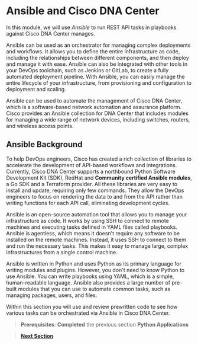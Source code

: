 # Ansible and Cisco DNA Center

In this module, we will use *Ansible* to run REST API tasks in playbooks against Cisco DNA Center manages. 

Ansible can be used as an orchestrator for managing complex deployments and workflows. It allows you to define the entire infrastructure as code, including the relationships between different components, and then deploy and manage it with ease. Ansible can also be integrated with other tools in your DevOps toolchain, such as Jenkins or GitLab, to create a fully automated deployment pipeline. With Ansible, you can easily manage the entire lifecycle of your infrastructure, from provisioning and configuration to deployment and scaling.

Ansible can be used to automate the management of Cisco DNA Center, which is a software-based network automation and assurance platform. Cisco provides an Ansible collection for DNA Center that includes modules for managing a wide range of network devices, including switches, routers, and wireless access points.

## Ansible Background

To help DevOps engineers, Cisco has created a rich collection of libraries to accelerate the development of API-based workflows and integrations. Currently, Cisco DNA Center supports a northbound Python Software Development Kit (SDK), RedHat and **Community certified Ansible modules**, a Go SDK and a Terraform provider. All these libraries are very easy to install and update, requiring only few commands. They allow the DevOps engineers to focus on rendering the data to and from the API rather than writing functions for each API call, eliminating development cycles.

Ansible is an open-source automation tool that allows you to manage your infrastructure as code. It works by using SSH to connect to remote machines and executing tasks defined in YAML files called playbooks. Ansible is agentless, which means it doesn't require any software to be installed on the remote machines. Instead, it uses SSH to connect to them and run the necessary tasks. This makes it easy to manage large, complex infrastructures from a single control machine.

Ansible is written in Python and uses Python as its primary language for writing modules and plugins. However, you don't need to know Python to use Ansible. You can write playbooks using YAML, which is a simple, human-readable language. Ansible also provides a large number of pre-built modules that you can use to automate common tasks, such as managing packages, users, and files.

Within this section you will use and review prewritten code to see how various tasks can be orchestrated via Ansible in Cisco DNA Center.

> **Prerequisites**: **Completed** the previous section **Python Applications**

> [**Next Section**](02-scriptserver.md)
